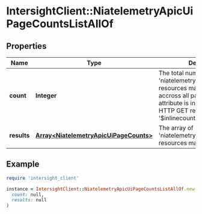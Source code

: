 # IntersightClient::NiatelemetryApicUiPageCountsListAllOf

## Properties

| Name | Type | Description | Notes |
| ---- | ---- | ----------- | ----- |
| **count** | **Integer** | The total number of &#39;niatelemetry.ApicUiPageCounts&#39; resources matching the request, accross all pages. The &#39;Count&#39; attribute is included when the HTTP GET request includes the &#39;$inlinecount&#39; parameter. | [optional] |
| **results** | [**Array&lt;NiatelemetryApicUiPageCounts&gt;**](NiatelemetryApicUiPageCounts.md) | The array of &#39;niatelemetry.ApicUiPageCounts&#39; resources matching the request. | [optional] |

## Example

```ruby
require 'intersight_client'

instance = IntersightClient::NiatelemetryApicUiPageCountsListAllOf.new(
  count: null,
  results: null
)
```

